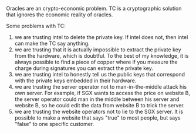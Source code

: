 Oracles are an crypto-economic problem. TC is a cryptographic solution that ignores the economic reality of oracles.

Some problems with TC:
1) we are trusting intel to delete the private key. If intel does not, then intel can make the TC say anything.
2) we are trusting that it is actually impossible to extract the private key from the hardware, which is doubtful. To the best of my knowledge, it is always possible to find a piece of copper where if you measure the charge during signatures you can extract the private key.
3) we are trusting intel to honestly tell us the public keys that correspond with the private keys embedded in their hardware.
4) we are trusting the server operator not to man-in-the-middle attack his own server. For example, if SGX wants to access the price on website B, the server operator could man in the middle between his server and website B, so he could edit the data from website B to trick the server.
5) we are trusting the website operators not to lie to the SGX server.
It is possible to make a website that says "true" to most people, but says "false" to one specific customer.
